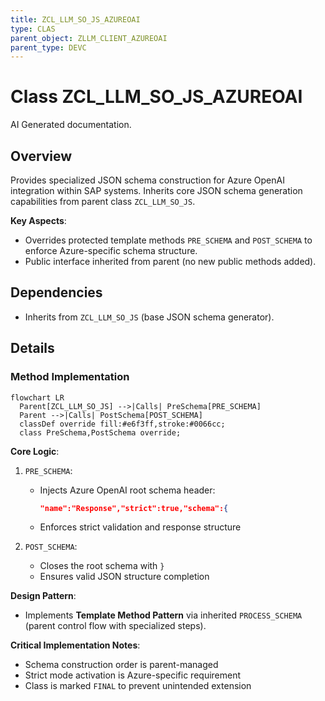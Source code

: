 ```yaml
---
title: ZCL_LLM_SO_JS_AZUREOAI
type: CLAS
parent_object: ZLLM_CLIENT_AZUREOAI
parent_type: DEVC
---
```


# Class ZCL_LLM_SO_JS_AZUREOAI

AI Generated documentation.

## Overview  

Provides specialized JSON schema construction for Azure OpenAI integration within SAP systems. Inherits core JSON schema generation capabilities from parent class `ZCL_LLM_SO_JS`.  

**Key Aspects**:  

- Overrides protected template methods `PRE_SCHEMA` and `POST_SCHEMA` to enforce Azure-specific schema structure.  
- Public interface inherited from parent (no new public methods added).  

## Dependencies  

- Inherits from `ZCL_LLM_SO_JS` (base JSON schema generator).  

## Details  

### Method Implementation  

```mermaid  
flowchart LR  
  Parent[ZCL_LLM_SO_JS] -->|Calls| PreSchema[PRE_SCHEMA]  
  Parent -->|Calls| PostSchema[POST_SCHEMA]  
  classDef override fill:#e6f3ff,stroke:#0066cc;  
  class PreSchema,PostSchema override;  
```  

**Core Logic**:  

1. `PRE_SCHEMA`:  
   - Injects Azure OpenAI root schema header:  

     ```json  
     "name":"Response","strict":true,"schema":{  
     ```  

   - Enforces strict validation and response structure  

2. `POST_SCHEMA`:  
   - Closes the root schema with `}`  
   - Ensures valid JSON structure completion  

**Design Pattern**:  

- Implements **Template Method Pattern** via inherited `PROCESS_SCHEMA` (parent control flow with specialized steps).  

**Critical Implementation Notes**:  

- Schema construction order is parent-managed  
- Strict mode activation is Azure-specific requirement  
- Class is marked `FINAL` to prevent unintended extension
